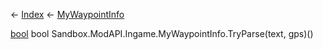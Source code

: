 ← [Index](Api-Index) ← [MyWaypointInfo](Sandbox.ModAPI.Ingame.MyWaypointInfo)

[bool](System.Boolean) bool Sandbox.ModAPI.Ingame.MyWaypointInfo.TryParse(text, gps)()